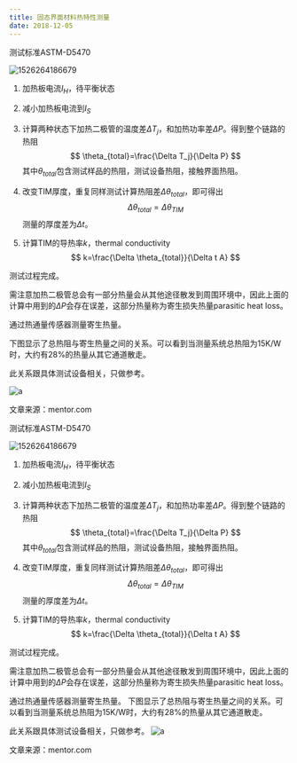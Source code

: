 ```yaml
---
title: 固态界面材料热特性测量
date: 2018-12-05
---
```

  测试标准ASTM-D5470 


  ![1526264186679](../images/1526264186679.png)



  1. 加热板电流$I_H$，待平衡状态


  2. 减小加热板电流到$I_S$


  3. 计算两种状态下加热二极管的温度差$\Delta T_j$，和加热功率差$\Delta P$。得到整个链路的热阻
     $$
     \theta_{total}=\frac{\Delta T_j}{\Delta P}
     $$
     其中$\theta_{total}$包含测试样品的热阻，测试设备热阻，接触界面热阻。

  4. 改变TIM厚度，重复同样测试计算热阻差$\Delta \theta_{total}$，即可得出
     $$
     \Delta \theta_{total}=\Delta \theta_{TIM}
     $$
     测量的厚度差为$\Delta t$。

  5. 计算TIM的导热率$k$，thermal conductivity 
     $$
     k=\frac{\Delta \theta_{total}}{\Delta t A}
     $$
     
  测试过程完成。


  需注意加热二极管总会有一部分热量会从其他途径散发到周围环境中，因此上面的计算中用到的$\Delta
  P$会存在误差，这部分热量称为寄生损失热量parasitic heat loss。


  通过热通量传感器测量寄生热量。

  下图显示了总热阻与寄生热量之间的关系。可以看到当测量系统总热阻为15K/W时，大约有28%的热量从其它通道散走。


  此关系跟具体测试设备相关，只做参考。

  ![a](../images/a.png)


  文章来源：mentor.com


测试标准ASTM-D5470 

![1526264186679](../images/1526264186679.png)


1. 加热板电流$I_H$，待平衡状态

2. 减小加热板电流到$I_S$

3. 计算两种状态下加热二极管的温度差$\Delta T_j$，和加热功率差$\Delta P$。得到整个链路的热阻
   $$
   \theta_{total}=\frac{\Delta T_j}{\Delta P}
   $$
   其中$\theta_{total}$包含测试样品的热阻，测试设备热阻，接触界面热阻。

4. 改变TIM厚度，重复同样测试计算热阻差$\Delta \theta_{total}$，即可得出
   $$
   \Delta \theta_{total}=\Delta \theta_{TIM}
   $$
   测量的厚度差为$\Delta t$。

5. 计算TIM的导热率$k$，thermal conductivity 
   $$
   k=\frac{\Delta \theta_{total}}{\Delta t A}
   $$
   
测试过程完成。

需注意加热二极管总会有一部分热量会从其他途径散发到周围环境中，因此上面的计算中用到的$\Delta P$会存在误差，这部分热量称为寄生损失热量parasitic heat loss。

通过热通量传感器测量寄生热量。
下图显示了总热阻与寄生热量之间的关系。可以看到当测量系统总热阻为15K/W时，大约有28%的热量从其它通道散走。

此关系跟具体测试设备相关，只做参考。
![a](../images/a.png)

文章来源：mentor.com
